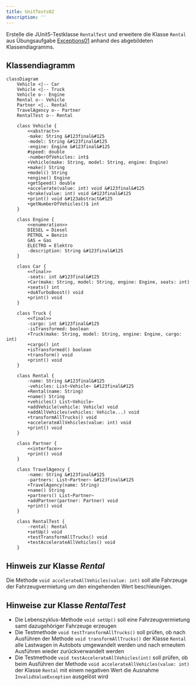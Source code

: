 ```yaml
---
title: UnitTests02
description: ''
---
```


Erstelle die JUnit5-Testklasse `RentalTest` und erweitere die Klasse `Rental`
aus Übungsaufgabe [Exceptions01](../exceptions/exceptions01) anhand des
abgebildeten Klassendiagramms.

## Klassendiagramm

```mermaid
classDiagram
    Vehicle <|-- Car
    Vehicle <|-- Truck
    Vehicle o-- Engine
    Rental o-- Vehicle
    Partner <|.. Rental
    TravelAgency o-- Partner
    RentalTest o-- Rental

    class Vehicle {
        <<abstract>>
        -make: String &#123final&#125
        -model: String &#123final&#125
        -engine: Engine &#123final&#125
        #speed: double
        -numberOfVehicles: int$
        +Vehicle(make: String, model: String, engine: Engine)
        +make() String
        +model() String
        +engine() Engine
        +getSpeed() double
        +accelerate(value: int) void &#123final&#125
        +brake(value: int) void &#123final&#125
        +print() void &#123abstract&#125
        +getNumberOfVehicles()$ int
    }

    class Engine {
        <<enumeration>>
        DIESEL = Diesel
        PETROL = Benzin
        GAS = Gas
        ELECTRO = Elektro
        -description: String &#123final&#125
    }

    class Car {
        <<final>>
        -seats: int &#123final&#125
        +Car(make: String, model: String, engine: Engine, seats: int)
        +seats() int
        +doATurboBoost() void
        +print() void
    }

    class Truck {
        <<final>>
        -cargo: int &#123final&#125
        -isTransformed: boolean
        +Truck(make: String, model: String, engine: Engine, cargo: int)
        +cargo() int
        +isTransformed() boolean
        +transform() void
        +print() void
    }

    class Rental {
        -name: String &#123final&#125
        -vehicles: List~Vehicle~ &#123final&#125
        +Rental(name: String)
        +name() String
        +vehicles() List~Vehicle~
        +addVehicle(vehicle: Vehicle) void
        +addAllVehicles(vehicles: Vehicle...) void
        +transformAllTrucks() void
        +accelerateAllVehicles(value: int) void
        +print() void
    }

    class Partner {
        <<interface>>
        +print() void
    }

    class TravelAgency {
        -name: String &#123final&#125
        -partners: List~Partner~ &#123final&#125
        +TravelAgency(name: String)
        +name() String
        +partners() List~Partner~
        +addPartner(partner: Partner) void
        +print() void
    }

    class RentalTest {
        -rental: Rental
        +setUp() void
        +testTransformAllTrucks() void
        +testAccelerateAllVehicles() void
    }
```

## Hinweis zur Klasse _Rental_

Die Methode `void accelerateAllVehicles(value: int)` soll alle Fahrzeuge der
Fahrzeugvermietung um den eingehenden Wert beschleunigen.

## Hinweise zur Klasse _RentalTest_

- Die Lebenszyklus-Methode `void setUp()` soll eine Fahrzeugvermietung samt
  dazugehöriger Fahrzeuge erzeugen
- Die Testmethode `void testTransformAllTrucks()` soll prüfen, ob nach Ausführen
  der Methode `void transformAllTrucks()` der Klasse `Rental` alle Lastwagen in
  Autobots umgewandelt werden und nach erneutem Ausführen wieder
  zurückverwandelt werden
- Die Testmethode `void testAccelerateAllVehicles(int)` soll prüfen, ob beim
  Ausführen der Methode `void accelerateAllVehicles(value: int)` der Klasse
  `Rental` mit einem negativen Wert die Ausnahme `InvalidValueException`
  ausgelöst wird
